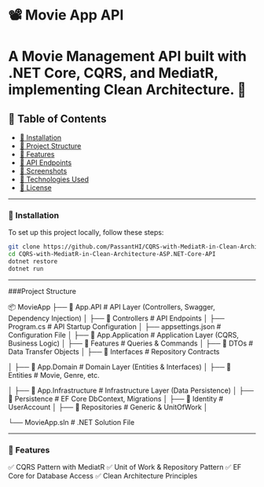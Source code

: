 # 📽 Movie App API
# A Movie Management API built with .NET Core, CQRS, and MediatR, implementing Clean Architecture. 🚀

## 📖 Table of Contents  
- [🔧 Installation](#-installation)  
- [📂 Project Structure](#-project-structure)  
- [🚀 Features](#-features)  
- [📜 API Endpoints](#-api-endpoints)  
- [📸 Screenshots](#-screenshots)  
- [📌 Technologies Used](#-technologies-used)  
- [📄 License](#-license)  

---

### 🔧 Installation  
To set up this project locally, follow these steps:  

```bash
git clone https://github.com/PassantHI/CQRS-with-MediatR-in-Clean-Architecture-ASP.NET-Core-API.git
cd CQRS-with-MediatR-in-Clean-Architecture-ASP.NET-Core-API
dotnet restore
dotnet run
```

---

###Project Structure

📦 MovieApp
├── 📁 App.API              # API Layer (Controllers, Swagger, Dependency Injection)
│   ├── 📁 Controllers      # API Endpoints
│   ├── Program.cs         # API Startup Configuration
│   ├── appsettings.json   # Configuration File
│
├── 📁 App.Application      # Application Layer (CQRS, Business Logic)
│   ├── 📁 Features        # Queries & Commands
│   ├── 📁 DTOs            # Data Transfer Objects
│   ├── 📁 Interfaces      # Repository Contracts

│
├── 📁 App.Domain           # Domain Layer (Entities & Interfaces)
│   ├── 📁 Entities        # Movie, Genre, etc.

│
├── 📁 App.Infrastructure   # Infrastructure Layer (Data Persistence)
│   ├── 📁 Persistence     # EF Core DbContext, Migrations
│   ├── 📁 Identity        # UserAccount
│   ├── 📁 Repositories    # Generic & UnitOfWork
│

└── MovieApp.sln           # .NET Solution File


---



### 🚀 Features
✅ CQRS Pattern with MediatR
✅ Unit of Work & Repository Pattern
✅ EF Core for Database Access
✅ Clean Architecture Principles






